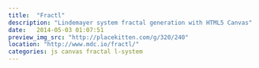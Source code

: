```yaml
---
title:  "Fractl"
description: "Lindemayer system fractal generation with HTML5 Canvas"
date:   2014-05-03 01:07:51
preview_img_src: "http://placekitten.com/g/320/240"
location: "http://www.mdc.io/fractl/"
categories: js canvas fractal l-system
---
```

